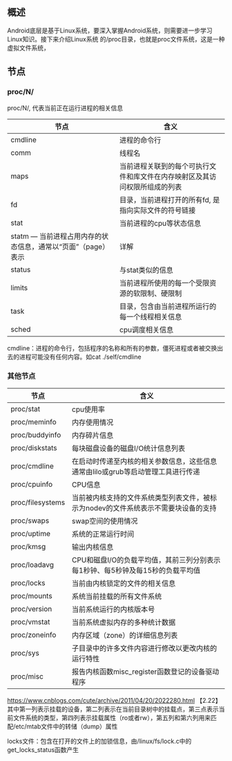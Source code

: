 
## 概述

Android底层是基于Linux系统，要深入掌握Android系统，则需要进一步学习Linux知识。接下来介绍Linux系统
的/proc目录，也就是proc文件系统，这是一种虚拟文件系统，


## 节点

### proc/N/

proc/N/, 代表当前正在运行进程的相关信息

|节点|含义|
|---|---|
|cmdline|进程的命令行|
|comm|线程名|
|maps|当前进程关联到的每个可执行文件和库文件在内存映射区及其访问权限所组成的列表|详解|
|fd|目录，当前进程打开的所有fd, 是指向实际文件的符号链接|详解|
|stat|当前进程的cpu等状态信息|详解|
|statm — 当前进程占用内存的状态信息，通常以“页面”（page）表示|详解|
|status|与stat类似的信息|
|limits| 当前进程所使用的每一个受限资源的软限制、硬限制|详解，文件和进程上限|
|task|目录，包含由当前进程所运行的每一个线程相关信息|
|sched|cpu调度相关信息|

cmdline：进程的命令行，包括程序的名称和所有的参数，僵死进程或者被交换出去的进程可能没有任何内容。如cat ./self/cmdline

### 其他节点

|节点|含义|
|---|---|
|proc/stat| cpu使用率|
|proc/meminfo| 内存使用情况 |
|proc/buddyinfo| 内存碎片信息|详解|
|proc/diskstats|每块磁盘设备的磁盘I/O统计信息列表|
|proc/cmdline| 在启动时传递至内核的相关参数信息，这些信息通常由lilo或grub等启动管理工具进行传递|
|proc/cpuinfo| CPU信息|
|proc/filesystems|当前被内核支持的文件系统类型列表文件，被标示为nodev的文件系统表示不需要块设备的支持|
|proc/swaps| swap空间的使用情况|
|proc/uptime| 系统的正常运行时间|
|proc/kmsg|输出内核信息|
|proc/loadavg| CPU和磁盘I/O的负载平均值，其前三列分别表示每1秒钟、每5秒钟及每15秒的负载平均值|
|proc/locks| 当前由内核锁定的文件的相关信息|详情|
|proc/mounts|系统当前挂载的所有文件系统|详解|
|proc/version|当前系统运行的内核版本号|
|proc/vmstat|当前系统虚拟内存的多种统计数据|
|proc/zoneinfo|内存区域（zone）的详细信息列表|
|proc/sys|子目录中的许多文件内容进行修改以更改内核的运行特性|
|proc/misc|报告内核函数misc_register函数登记的设备驱动程序|

https://www.cnblogs.com/cute/archive/2011/04/20/2022280.html
【2.22】其中第一列表示挂载的设备，第二列表示在当前目录树中的挂载点，第三点表示当前文件系统的类型，第四列表示挂载属性（ro或者rw），第五列和第六列用来匹配/etc/mtab文件中的转储（dump）属性


locks文件：包含在打开的文件上的加锁信息，由/linux/fs/lock.c中的get_locks_status函数产生
